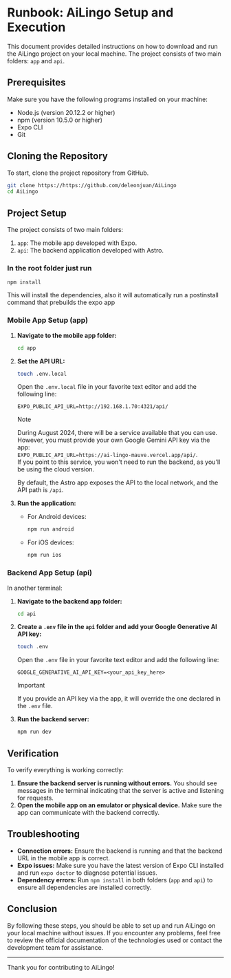 # Runbook: AiLingo Setup and Execution

This document provides detailed instructions on how to download and run the AiLingo project on your local machine. The project consists of two main folders: `app` and `api`.

## Prerequisites

Make sure you have the following programs installed on your machine:

- Node.js (version 20.12.2 or higher)
- npm (version 10.5.0 or higher)
- Expo CLI
- Git

## Cloning the Repository

To start, clone the project repository from GitHub.

```sh
git clone https://https://github.com/deleonjuan/AiLingo
cd AiLingo
```

## Project Setup

The project consists of two main folders:

1. `app`: The mobile app developed with Expo.
2. `api`: The backend application developed with Astro.

### In the root folder just run
    npm install

This will install the dependencies, also it will automatically run a postinstall command that prebuilds the expo app
  

### Mobile App Setup (app)

1.  **Navigate to the mobile app folder:**

    ```sh
    cd app
    ```

2.  **Set the API URL:**

    ```sh
    touch .env.local
    ```

    Open the `.env.local` file in your favorite text editor and add the following line:

    ```env
    EXPO_PUBLIC_API_URL=http://192.168.1.70:4321/api/
    ```

    > [!NOTE]
    > During August 2024, there will be a service available that you can use. \
    > However, you must provide your own Google Gemini API key via the app: \
    > `EXPO_PUBLIC_API_URL=https://ai-lingo-mauve.vercel.app/api/`. \
    > If you point to this service, you won't need to run the backend, as you'll be using the cloud version.

    By default, the Astro app exposes the API to the local network, and the API path is `/api`.

5.  **Run the application:**

    - For Android devices:

      ```sh
      npm run android
      ```

    - For iOS devices:

      ```sh
      npm run ios
      ```

### Backend App Setup (api)
In another terminal:
1. **Navigate to the backend app folder:**

   ```sh
   cd api
   ```

2. **Create a `.env` file in the `api` folder and add your Google Generative AI API key:**

   ```sh
   touch .env
   ```

   Open the `.env` file in your favorite text editor and add the following line:

   ```env
   GOOGLE_GENERATIVE_AI_API_KEY=<your_api_key_here>
   ```

   > [!IMPORTANT]  
   > If you provide an API key via the app, it will override the one declared in the `.env` file.

3. **Run the backend server:**

   ```sh
   npm run dev
   ```

## Verification

To verify everything is working correctly:

1. **Ensure the backend server is running without errors.** You should see messages in the terminal indicating that the server is active and listening for requests.
2. **Open the mobile app on an emulator or physical device.** Make sure the app can communicate with the backend correctly.

## Troubleshooting

- **Connection errors:** Ensure the backend is running and that the backend URL in the mobile app is correct.
- **Expo issues:** Make sure you have the latest version of Expo CLI installed and run `expo doctor` to diagnose potential issues.
- **Dependency errors:** Run `npm install` in both folders (`app` and `api`) to ensure all dependencies are installed correctly.

## Conclusion

By following these steps, you should be able to set up and run AiLingo on your local machine without issues. If you encounter any problems, feel free to review the official documentation of the technologies used or contact the development team for assistance.

---

Thank you for contributing to AiLingo!
